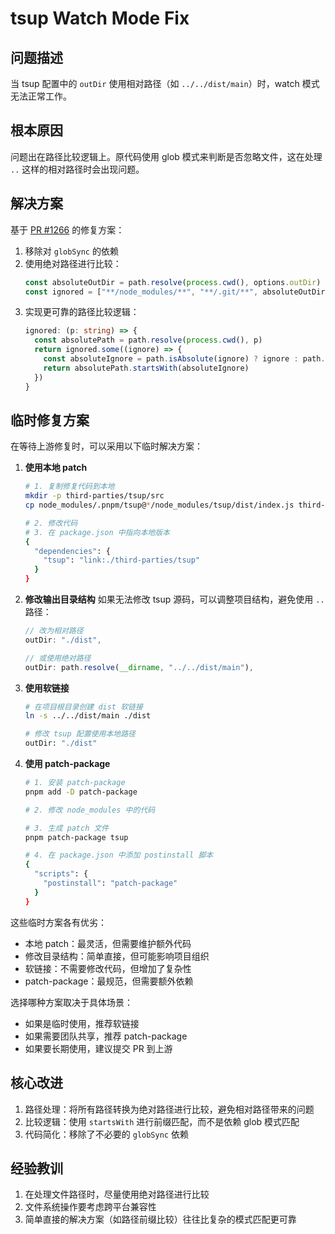 # tsup Watch Mode Fix

## 问题描述

当 tsup 配置中的 `outDir` 使用相对路径（如 `../../dist/main`）时，watch 模式无法正常工作。

## 根本原因

问题出在路径比较逻辑上。原代码使用 glob 模式来判断是否忽略文件，这在处理 `..` 这样的相对路径时会出现问题。

## 解决方案

基于 [PR #1266](https://github.com/egoist/tsup/pull/1266) 的修复方案：

1. 移除对 `globSync` 的依赖
2. 使用绝对路径进行比较：
   ```typescript
   const absoluteOutDir = path.resolve(process.cwd(), options.outDir)
   const ignored = ["**/node_modules/**", "**/.git/**", absoluteOutDir, ...customIgnores]
   ```
3. 实现更可靠的路径比较逻辑：
   ```typescript
   ignored: (p: string) => {
     const absolutePath = path.resolve(process.cwd(), p)
     return ignored.some((ignore) => {
       const absoluteIgnore = path.isAbsolute(ignore) ? ignore : path.resolve(process.cwd(), ignore)
       return absolutePath.startsWith(absoluteIgnore)
     })
   }
   ```

## 临时修复方案

在等待上游修复时，可以采用以下临时解决方案：

1. **使用本地 patch**

   ```bash
   # 1. 复制修复代码到本地
   mkdir -p third-parties/tsup/src
   cp node_modules/.pnpm/tsup@*/node_modules/tsup/dist/index.js third-parties/tsup/src/

   # 2. 修改代码
   # 3. 在 package.json 中指向本地版本
   {
     "dependencies": {
       "tsup": "link:./third-parties/tsup"
     }
   }
   ```

2. **修改输出目录结构**
   如果无法修改 tsup 源码，可以调整项目结构，避免使用 `..` 路径：

   ```typescript
   // 改为相对路径
   outDir: "./dist",

   // 或使用绝对路径
   outDir: path.resolve(__dirname, "../../dist/main"),
   ```

3. **使用软链接**

   ```bash
   # 在项目根目录创建 dist 软链接
   ln -s ../../dist/main ./dist

   # 修改 tsup 配置使用本地路径
   outDir: "./dist"
   ```

4. **使用 patch-package**

   ```bash
   # 1. 安装 patch-package
   pnpm add -D patch-package

   # 2. 修改 node_modules 中的代码

   # 3. 生成 patch 文件
   pnpm patch-package tsup

   # 4. 在 package.json 中添加 postinstall 脚本
   {
     "scripts": {
       "postinstall": "patch-package"
     }
   }
   ```

这些临时方案各有优劣：

- 本地 patch：最灵活，但需要维护额外代码
- 修改目录结构：简单直接，但可能影响项目组织
- 软链接：不需要修改代码，但增加了复杂性
- patch-package：最规范，但需要额外依赖

选择哪种方案取决于具体场景：

- 如果是临时使用，推荐软链接
- 如果需要团队共享，推荐 patch-package
- 如果要长期使用，建议提交 PR 到上游

## 核心改进

1. 路径处理：将所有路径转换为绝对路径进行比较，避免相对路径带来的问题
2. 比较逻辑：使用 `startsWith` 进行前缀匹配，而不是依赖 glob 模式匹配
3. 代码简化：移除了不必要的 `globSync` 依赖

## 经验教训

1. 在处理文件路径时，尽量使用绝对路径进行比较
2. 文件系统操作要考虑跨平台兼容性
3. 简单直接的解决方案（如路径前缀比较）往往比复杂的模式匹配更可靠
